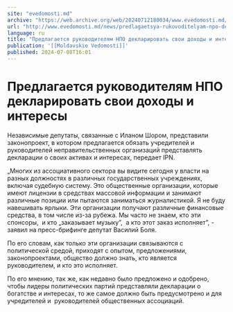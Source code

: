 ```yaml
---
site: "evedomosti.md"
archive: "https://web.archive.org/web/20240712180034/www.evedomosti.md/news/predlagaetsya-rukovoditelyam-npo-deklarirovat-svoi-dohody-i"
url: "http://www.evedomosti.md/news/predlagaetsya-rukovoditelyam-npo-deklarirovat-svoi-dohody-i"
language: ru
title: "Предлагается руководителям НПО декларировать свои доходы и интересы"
publication: '[[Moldavskie Vedomosti]]'
published: 2024-07-08T16:01
---
```


# Предлагается руководителям НПО декларировать свои доходы и интересы

Независимые депутаты, связанные с Иланом Шором, представили законопроект, в котором предлагается обязать учредителей и руководителей неправительственных организаций представлять декларации о своих активах и интересах, передает IPN.

„Многих из ассоциативного сектора вы видите сегодня у власти на разных должностях в различных государственных учреждениях, включая судебную систему. Это общественные организации, которые имеют лицензии в средствах массовой информации и занимают различные позиции или пытаются заниматься журналистикой. Я не буду навешивать ярлыки. Эти организации получают различные финансовые средства, в том числе из-за рубежа. Мы часто не знаем, кто эти спонсоры,  и кто „заказывает музыку”,  а кто этот заказ исполняет”, - заявил на пресс-брифинге депутат Василий Боля.

По его словам, как только эти организации связываются с политической средой, приходят с опытом, предложениями, законопроектами, общество должно знать, кто является руководителем, и кто это исполняет.

По его мнению, так же, как недавно было предложено и одобрено, чтобы лидеры политических партий представляли декларации о богатстве и интересах, то же самое должно быть предусмотрено и для учредителей и  руководителей общественных ассоциаций.